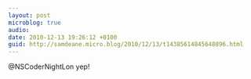 ```yaml
---
layout: post
microblog: true
audio: 
date: 2010-12-13 19:26:12 +0100
guid: http://samdeane.micro.blog/2010/12/13/t14385614845648896.html
---
```

@NSCoderNightLon yep!
